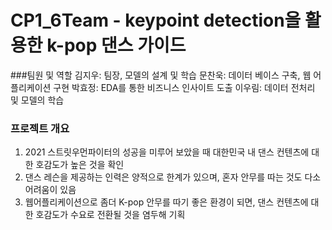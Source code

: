 # CP1_6Team - keypoint detection을 활용한 k-pop 댄스 가이드

###팀원 및 역할
김지우: 팀장, 모델의 설계 및 학습
문찬욱: 데이터 베이스 구축, 웹 어플리케이션 구현
박효정: EDA를 통한 비즈니스 인사이트 도출
이우림: 데이터 전처리 및 모델의 학습

### 프로젝트 개요
1. 2021 스트릿우먼파이터의 성공을 미루어 보았을 때 대한민국 내 댄스 컨텐츠에 대한 호감도가 높은 것을 확인
2. 댄스 레슨을 제공하는 인력은 양적으로 한계가 있으며, 혼자 안무를 따는 것도 다소 어려움이 있음
3. 웹어플리케이션으로 좀더 K-pop 안무를 따기 좋은 환경이 되면, 댄스 컨텐츠에 대한 호감도가 수요로 전환될 것을 염두해 기획
